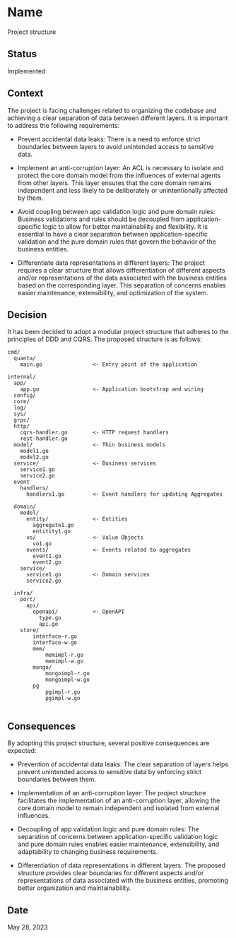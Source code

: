 # Name
Project structure

## Status
Implemented

## Context
The project is facing challenges related to organizing the codebase and achieving a clear separation of data between different layers. It is important to address the following requirements:

- Prevent accidental data leaks: There is a need to enforce strict boundaries between layers to avoid unintended access to sensitive data.

- Implement an anti-corruption layer: An ACL is necessary to isolate and protect the core domain model from the influences of external agents from other layers. This layer ensures that the core domain remains independent and less likely to be deliberately or unintentionally affected by them.

- Avoid coupling between app validation logic and pure domain rules: Business validations and rules should be decoupled from application-specific logic to allow for better maintainability and flexibility. It is essential to have a clear separation between application-specific validation and the pure domain rules that govern the behavior of the business entities.

- Differentiate data representations in different layers: The project requires a clear structure that allows differentiation of different aspects and/or representations of the data associated with the business entities based on the corresponding layer. This separation of concerns enables easier maintenance, extensibility, and optimization of the system.

## Decision
It has been decided to adopt a modular project structure that adheres to the principles of DDD and CQRS. The proposed structure is as follows:


```shell
cmd/
  quanta/
    main.go                <- Entry point of the application
    
internal/
  app/
    app.go                 <- Application bootstrap and wiring
  config/
  core/
  log/
  sys/
  grpc/
  http/
    cqrs-handler.go        <- HTTP request handlers
    rest-handler.go
  model/                   <- Thin business models
    model1.go
    model2.go
  service/                 <- Business services
    service1.go
    service2.go 
  event
    handlers/
      handlers1.go         <- Event handlers for updating Aggregates
    
  domain/
    model/
      entity/              <- Entities
        aggregate1.go
        entitity1.go
      vo/                  <- Value Objects
        vo1.go
      events/              <- Events related to aggregates
        event1.go
        event2.go
    service/
      service1.go          <- Domain services
      service2.go 
      
  infra/
    port/
      api/
        openapi/           <- OpenAPI
          type.go 
          api.go
    store/
        interface-r.go
        interface-w.go
        mem/
            memimpl-r.go
            memimpl-w.go
        mongo/
            mongoimpl-r.go
            mongoimpl-w.go
        pg
            pgimpl-r.go
            pgimpl-w.go
        
```

## Consequences
By adopting this project structure, several positive consequences are expected:

- Prevention of accidental data leaks: The clear separation of layers helps prevent unintended access to sensitive data by enforcing strict boundaries between them.

- Implementation of an anti-corruption layer: The project structure facilitates the implementation of an anti-corruption layer, allowing the core domain model to remain independent and isolated from external influences.

- Decoupling of app validation logic and pure domain rules: The separation of concerns between application-specific validation logic and pure domain rules enables easier maintenance, extensibility, and adaptability to changing business requirements.

- Differentiation of data representations in different layers: The proposed structure provides clear boundaries for different aspects and/or representations of data associated with the business entities, promoting better organization and maintainability.

## Date
May 28, 2023

